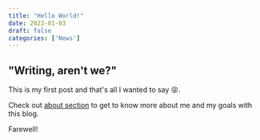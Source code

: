 ```yaml
---
title: "Hello World!"
date: 2023-01-03
draft: false
categories: ['News']
---
```



## "Writing, aren't we?"

This is my first post and that's all I wanted to say 😝.

Check out [about section](/about) to get to know more about me and my goals with this blog.

Farewell!